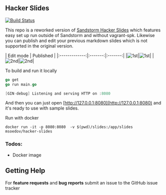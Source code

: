 ## Hacker Slides

[![Build Status](https://travis-ci.org/msoedov/hacker-slides.svg?branch=master)](https://travis-ci.org/msoedov/hacker-slides)

This repo is a reworked version of [Sandstorm Hacker Slides](https://github.com/jacksingleton/hacker-slides) which features easy set up run outside of Sandstorm and without vagrant-spk. Likewise you can publish and edit your previous markdown slides which is not supported in the original version.

| Edit mode | Published  |
|:-------------:|:-------:|:-------:|
|![1st](https://sc-cdn.scaleengine.net/i/520e2f4a8ca107b0263936507120027e.png)|![1st](https://sc-cdn.scaleengine.net/i/7ae0d31a40b0b9e7acc3f131754874cf.png)|
|![2nd](https://sc-cdn.scaleengine.net/i/5acba66070e24f76bc7f20224adc611e.png)|![2nd](https://sc-cdn.scaleengine.net/i/fee3e1374cb13b1d8c292becb7f514ae.png)|



To build and run it locally
```go
go get
go run main.go

[GIN-debug] Listening and serving HTTP on :8080
```

And then you can just open [http://127.0.0.1:8080](http://127.0.0.1:8080) and it's ready to use with sample slides.

Run with docker

```shell
docker run -it -p 8080:8080  -v $(pwd)/slides:/app/slides msoedov/hacker-slides
```


### Todos:
- Docker image


Getting Help
------------

For **feature requests** and **bug reports**  submit an issue
to the GitHub issue tracker
